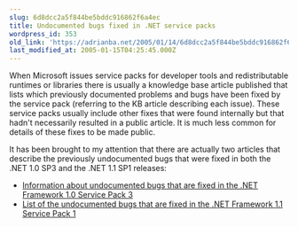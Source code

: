 ```yaml
---
slug: 6d8dcc2a5f844be5bddc916862f6a4ec
title: Undocumented bugs fixed in .NET service packs
wordpress_id: 353
old_link: 'https://adrianba.net/2005/01/14/6d8dcc2a5f844be5bddc916862f6a4ec/'
last_modified_at: 2005-01-15T04:25:45.000Z
---
```


When Microsoft issues service packs for developer tools and
redistributable runtimes or libraries there is usually a knowledge
base article published that lists which previously documented
problems and bugs have been fixed by the service pack (referring to
the KB article describing each issue). These service packs usually
include other fixes that were found internally but that hadn't
necessarily resulted in a public article. It is much less common
for details of these fixes to be made public.

It has been brought to my attention that there are actually two
articles that describe the previously undocumented bugs that were
fixed in both the .NET 1.0 SP3 and the .NET 1.1 SP1 releases:

  * [Information
about undocumented bugs that are fixed in the .NET Framework 1.0
Service Pack 3](http://support.microsoft.com/?id=888527)
  * [List of the
undocumented bugs that are fixed in the .NET Framework 1.1 Service
Pack 1](http://support.microsoft.com/?id=888528)

